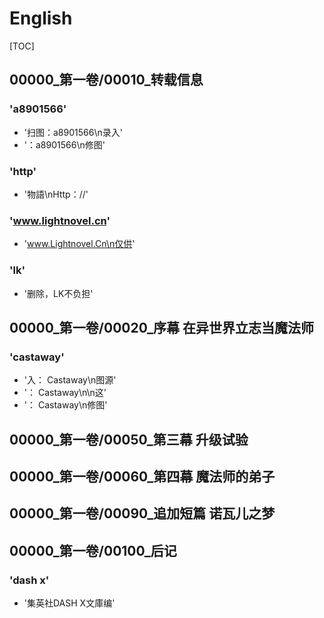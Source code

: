 # English

[TOC]

## 00000_第一卷/00010_转载信息

### 'a8901566'

- '扫图：a8901566\n录入'
- '：a8901566\n修图'

### 'http'

- '物語\nHttp：//'

### 'www.lightnovel.cn'

- 'www.Lightnovel.Cn\n仅供'

### 'lk'

- '删除，LK不负担'


## 00000_第一卷/00020_序幕 在异世界立志当魔法师

### 'castaway'

- '入： Castaway\n图源'
- '： Castaway\n\n这'
- '： Castaway\n修图'


## 00000_第一卷/00050_第三幕 升级试验


## 00000_第一卷/00060_第四幕 魔法师的弟子


## 00000_第一卷/00090_追加短篇 诺瓦儿之梦


## 00000_第一卷/00100_后记

### 'dash x'

- '集英社DASH X文庫编'
